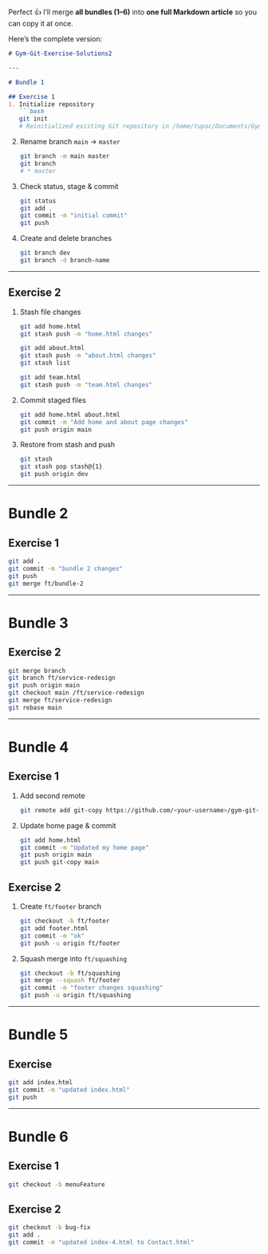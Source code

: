 Perfect 👍 I’ll merge **all bundles (1–6)** into **one full Markdown article** so you can copy it at once.

Here’s the complete version:

````markdown
# Gym-Git-Exercise-Solutions2

---

# Bundle 1

## Exercise 1
1. Initialize repository
   ```bash
   git init
   # Reinitialized existing Git repository in /home/tupac/Documents/Gym-Git-Exercise-Solutions/.git/
````

2. Rename branch `main` → `master`

   ```bash
   git branch -m main master
   git branch
   # * master
   ```
3. Check status, stage & commit

   ```bash
   git status
   git add .
   git commit -m "initial commit"
   git push
   ```
4. Create and delete branches

   ```bash
   git branch dev
   git branch -d branch-name
   ```

---

## Exercise 2

1. Stash file changes

   ```bash
   git add home.html
   git stash push -m "home.html changes"

   git add about.html
   git stash push -m "about.html changes"
   git stash list

   git add team.html
   git stash push -m "team.html changes"
   ```
2. Commit staged files

   ```bash
   git add home.html about.html
   git commit -m "Add home and about page changes"
   git push origin main
   ```
3. Restore from stash and push

   ```bash
   git stash
   git stash pop stash@{1}
   git push origin dev
   ```

---

# Bundle 2

## Exercise 1

```bash
git add .
git commit -m "bundle 2 changes"
git push
git merge ft/bundle-2
```

---

# Bundle 3

## Exercise 2

```bash
git merge branch
git branch ft/service-redesign
git push origin main
git checkout main /ft/service-redesign
git merge ft/service-redesign
git rebase main
```

---

# Bundle 4

## Exercise 1

1. Add second remote

   ```bash
   git remote add git-copy https://github.com/<your-username>/gym-git-copy.git
   ```
2. Update home page & commit

   ```bash
   git add home.html
   git commit -m "Updated my home page"
   git push origin main
   git push git-copy main
   ```

## Exercise 2

1. Create `ft/footer` branch

   ```bash
   git checkout -b ft/footer
   git add footer.html
   git commit -m "ok"
   git push -u origin ft/footer
   ```
2. Squash merge into `ft/squashing`

   ```bash
   git checkout -b ft/squashing
   git merge --squash ft/footer
   git commit -m "footer changes squashing"
   git push -u origin ft/squashing
   ```

---

# Bundle 5

## Exercise

```bash
git add index.html
git commit -m "updated index.html"
git push
```

---

# Bundle 6

## Exercise 1

```bash
git checkout -b menuFeature
```

## Exercise 2

```bash
git checkout -b bug-fix
git add .
git commit -m "updated index-4.html to Contact.html"
```

```


